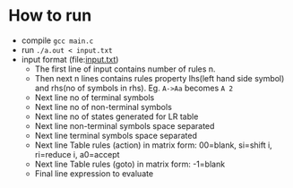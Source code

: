 # How to run

- compile `gcc main.c`
- run `./a.out < input.txt`
- input format (file:[input.txt](./input.txt))
	- The first line of input contains number of rules n.
	- Then next n lines contains rules property lhs(left hand side symbol) and rhs(no of symbols in rhs). Eg. `A->Aa` becomes `A 2`
	- Next line no of terminal symbols
	- Next line no of non-terminal symbols
	- Next line no of states generated for LR table
	- Next line non-terminal symbols space separated
	- Next line terminal symbols space separated
	- Next line Table rules (action) in matrix form: 00=blank, si=shift i, ri=reduce i, a0=accept
	- Next line Table rules (goto) in matrix form: -1=blank
	- Final line expression to evaluate
